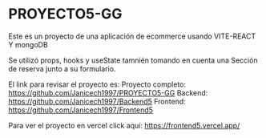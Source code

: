 # PROYECTO5-GG


Este es un proyecto de una aplicación de ecommerce usando VITE-REACT Y mongoDB

Se utilizó props, hooks y useState tamnién tomando en cuenta una Sección de reserva junto a su formulario.

El link para revisar el proyecto es: 
Proyecto completo: https://github.com/Janicech1997/PROYECTO5-GG
Backend: https://github.com/Janicech1997/Backend5
Frontend: https://github.com/Janicech1997/Frontend5

Para ver el proyecto en vercel click aquí: https://frontend5.vercel.app/
